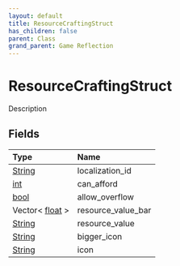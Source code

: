 ```yaml
---
layout: default
title: ResourceCraftingStruct
has_children: false
parent: Class
grand_parent: Game Reflection
---
```

# ResourceCraftingStruct
Description 

## Fields

| Type | Name |
|:----------|:--------------|
| [String](/riftbreaker-wiki/docs/game-reflection/components/string/) | localization_id |
| [int](/riftbreaker-wiki/docs/game-reflection/enums/int/) | can_afford |
| [bool](/riftbreaker-wiki/docs/game-reflection/components/bool/) | allow_overflow |
| Vector< [float](/riftbreaker-wiki/docs/game-reflection/components/float/) > | resource_value_bar |
| [String](/riftbreaker-wiki/docs/game-reflection/components/string/) | resource_value |
| [String](/riftbreaker-wiki/docs/game-reflection/components/string/) | bigger_icon |
| [String](/riftbreaker-wiki/docs/game-reflection/components/string/) | icon |

